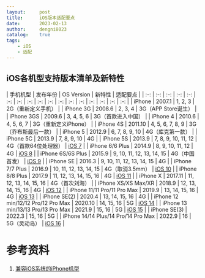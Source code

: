 ```yaml
---
layout:     post
title:      iOS版本适配要点
date:       2023-02-13
author:     dengni8023
catalog:    true
tags:
    - iOS
    - 适配
---
```


## iOS各机型支持版本清单及新特性

| 手机机型 | 发布年份 | OS Version | 新特性 | 适配要点 |
| :-: | :-: | :-: | :-: | :-: | :-: | :-: | :-: | :-: | :-: | :-: | :-: | :-: | :-: | :-: | :-: | :-: |
| iPhone | 2007.1 | 1, 2, 3 | 2G（重新定义手机） |
| iPhone 3G | 2008.6 | 2, 3, 4 | 3G（APP Store诞生） |
| iPhone 3GS | 2009.6 | 3, 4, 5, 6 | 3G（首款进入中国） |
| iPhone 4 | 2010.6 | 4, 5, 6, 7 | 3G（重新定义iPhone） |
| iPhone 4S | 2011.10 | 4, 5, 6, 7, 8, 9 | 3G（乔布斯最后一款） |
| iPhone 5 | 2012.9 | 6, 7, 8, 9, 10 | 4G（库克第一款） |
| iPhone 5C | 2013.9 | 7, 8, 9, 10 | 4G |
| iPhone 5S | 2013.9 | 7, 8, 9, 10, 11, 12 | 4G（首款64位处理器） | [iOS 7](../../14/iOS-7适配要点) |
| iPhone 6/6 Plus | 2014.9 | 8, 9, 10, 11, 12 | 4G | [iOS 8](../../14/iOS-8适配要点) |
| iPhone 6S/6S Plus | 2015.9 | 9, 10, 11, 12, 13, 14, 15 | 4G（中国首发） | [iOS 9](../../14/iOS-9适配要点) |
| iPhone SE | 2016.3 | 9, 10, 11, 12, 13, 14, 15 | 4G |
| iPhone 7/7 Plus | 2016.9 | 10, 11, 12, 13, 14, 15 | 4G（取消3.5mm） | [iOS 10](../../14/iOS-10适配要点) |
| iPhone 8/8 Plus | 2017.9 | 11, 12, 13, 14, 15, 16 | 4G | [iOS 11](../../14/iOS-11适配要点) |
| iPhone X | 2017.11 | 11, 12, 13, 14, 15, 16 | 4G（首次刘海） |
| iPhone XS/XS Max/XR | 2018.9 | 12, 13, 14, 15, 16 | 4G | [iOS 12](../../14/iOS-12适配要点) |
| iPhone 11/11 Pro/11 Pro Max | 2019.9 | 13, 14, 15, 16 | 4G | [iOS 13](../../14/iOS-13适配要点) |
| iPhone SE(2) | 2020.4 | 13, 14, 15, 16 | 4G |
| iPhone 12 min/12/12 Pro/12 Pro Max | 2020.10 | 14, 15, 16 | 5G | [iOS 14](../../14/iOS-14适配要点) |
| iPhone 13 min/13/13 Pro/13 Pro Max | 2021.9 | 15, 16 | 5G | [iOS 15](../../14/iOS-15适配要点) |
| iPhone SE(3) | 2022.3 | 15, 16 | 5G |
| iPhone 14/14 Plus/14 Pro/14 Pro Max | 2022.9 | 16 | 5G（灵动岛） | [iOS 16](../../14/iOS-16适配要点) |

# 参考资料

1. [兼容iOS系统的iPhone机型](https://support.apple.com/zh-cn/guide/iphone/iphe3fa5df43/ios)
